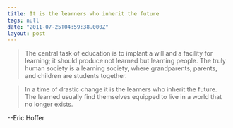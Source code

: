 ```yaml
---
title: It is the learners who inherit the future
tags: null
date: "2011-07-25T04:59:38.000Z"
layout: post
---
```


>The central task of education is to implant a will and a facility for learning; it should produce not learned but learning people. The truly human society is a learning society, where grandparents, parents, and children are students together.

>In a time of drastic change it is the learners who inherit the future. The learned usually find themselves equipped to live in a world that no longer exists.

--Eric Hoffer
